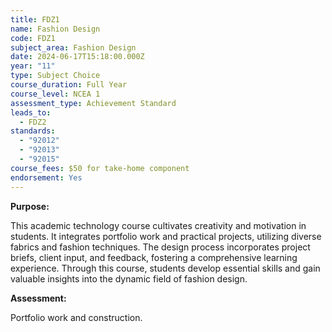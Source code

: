 ```yaml
---
title: FDZ1
name: Fashion Design
code: FDZ1
subject_area: Fashion Design
date: 2024-06-17T15:18:00.000Z
year: "11"
type: Subject Choice
course_duration: Full Year
course_level: NCEA 1
assessment_type: Achievement Standard
leads_to:
  - FDZ2
standards:
  - "92012"
  - "92013"
  - "92015"
course_fees: $50 for take-home component
endorsement: Yes
---
```

**Purpose:**

This academic technology course cultivates creativity and motivation in students. It integrates portfolio work and practical projects, utilizing diverse fabrics and fashion techniques. The design process incorporates project briefs, client input, and feedback, fostering a comprehensive learning experience. Through this course, students develop essential skills and gain valuable insights into the dynamic field of fashion design.

**Assessment:**

Portfolio work and construction.

